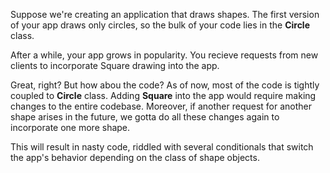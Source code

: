 Suppose we're creating an application that draws shapes. The first version of your app draws only circles, so the bulk of your code lies in the **Circle** class.

After a while, your app grows in popularity. You recieve requests from new clients to incorporate Square drawing into the app.

Great, right? But how abou the code? As of now, most of the code is tightly coupled to **Circle** class. Adding **Square** into the app would require making changes to the entire codebase. Moreover, if another request for another shape arises in the future, we gotta do all these changes again to incorporate one more shape.

This will result in nasty code, riddled with several conditionals that switch the app's behavior depending on the class of shape objects.